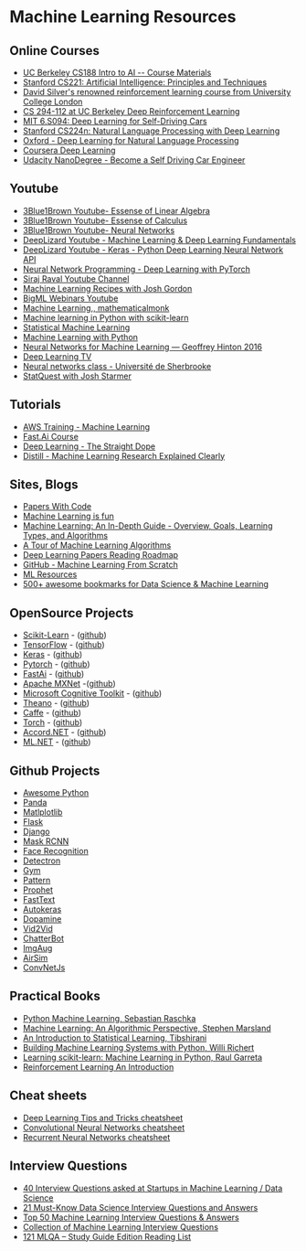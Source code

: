 # Machine Learning Resources 
## Online Courses
* [UC Berkeley CS188 Intro to AI -- Course Materials](http://ai.berkeley.edu/home.html)
* [Stanford CS221: Artificial Intelligence: Principles and Techniques](http://web.stanford.edu/class/cs221)
* [David Silver's renowned reinforcement learning course from University College London](http://www0.cs.ucl.ac.uk/staff/d.silver/web/Teaching.html)
* [CS 294-112 at UC Berkeley Deep Reinforcement Learning](http://rail.eecs.berkeley.edu/deeprlcourse)
* [MIT 6.S094: Deep Learning for Self-Driving Cars](https://selfdrivingcars.mit.edu)
* [Stanford CS224n: Natural Language Processing with Deep Learning](http://web.stanford.edu/class/cs224n/)
* [Oxford - Deep Learning for Natural Language Processing](https://www.cs.ox.ac.uk/teaching/courses/2016-2017/dl/)
* [Coursera Deep Learning](https://www.coursera.org/specializations/deep-learning)
* [Udacity NanoDegree - Become a Self Driving Car Engineer](https://www.udacity.com/course/self-driving-car-engineer-nanodegree--nd013)

## Youtube
* [3Blue1Brown Youtube- Essense of Linear Algebra](https://www.youtube.com/playlist?list=PLZHQObOWTQDPD3MizzM2xVFitgF8hE_ab)
* [3Blue1Brown Youtube- Essense of Calculus](https://www.youtube.com/playlist?list=PLZHQObOWTQDMsr9K-rj53DwVRMYO3t5Yr)
* [3Blue1Brown Youtube- Neural Networks](https://www.youtube.com/playlist?list=PLZHQObOWTQDNU6R1_67000Dx_ZCJB-3pi)
* [DeepLizard Youtube - Machine Learning & Deep Learning Fundamentals](https://www.youtube.com/playlist?list=PLZbbT5o_s2xq7LwI2y8_QtvuXZedL6tQU)
* [DeepLizard Youtube - Keras - Python Deep Learning Neural Network API](https://www.youtube.com/playlist?list=PLZbbT5o_s2xrwRnXk_yCPtnqqo4_u2YGL)
* [Neural Network Programming - Deep Learning with PyTorch](https://www.youtube.com/playlist?list=PLZbbT5o_s2xrfNyHZsM6ufI0iZENK9xgG)
* [Siraj Raval Youtube Channel](https://www.youtube.com/channel/UCWN3xxRkmTPmbKwht9FuE5A/playlists)
* [Machine Learning Recipes with Josh Gordon](https://www.youtube.com/playlist?list=PLOU2XLYxmsIIuiBfYad6rFYQU_jL2ryal)
* [BigML Webinars Youtube](https://www.youtube.com/playlist?list=PL1bKyu9GtNYHcjGa6ulrvRVcm1lAB8he3)
* [Machine Learning,, mathematicalmonk](https://www.youtube.com/playlist?list=PLD0F06AA0D2E8FFBA)
* [Machine learning in Python with scikit-learn](https://www.youtube.com/playlist?list=PL5-da3qGB5ICeMbQuqbbCOQWcS6OYBr5A)
* [Statistical Machine Learning](https://www.youtube.com/watch?v=zcMnu-3wkWo&list=PLTB9VQq8WiaCBK2XrtYn5t9uuPdsNm7YE)
* [Machine Learning with Python](https://www.youtube.com/watch?list=PLQVvvaa0QuDfKTOs3Keq_kaG2P55YRn5v&v=OGxgnH8y2NM)
* [Neural Networks for Machine Learning — Geoffrey Hinton 2016](https://www.youtube.com/watch?list=PLoRl3Ht4JOcdU872GhiYWf6jwrk_SNhz9&v=cbeTc-Urqak)
* [Deep Learning TV](https://www.youtube.com/channel/UC9OeZkIwhzfv-_Cb7fCikLQ/playlists)
* [Neural networks class - Université de Sherbrooke](https://www.youtube.com/playlist?list=PL6Xpj9I5qXYEcOhn7TqghAJ6NAPrNmUBH)
* [StatQuest with Josh Starmer](https://www.youtube.com/user/joshstarmer)

## Tutorials
* [AWS Training - Machine Learning ](https://aws.amazon.com/training/learning-paths/machine-learning/)
* [Fast.Ai Course](https://course.fast.ai/)
* [Deep Learning - The Straight Dope](https://gluon.mxnet.io/)
* [Distill - Machine Learning Research Explained Clearly](https://distill.pub)

## Sites, Blogs
* [Papers With Code](https://paperswithcode.com/)
* [Machine Learning is fun](https://medium.com/@ageitgey/machine-learning-is-fun-80ea3ec3c471)
* [Machine Learning: An In-Depth Guide - Overview, Goals, Learning Types, and Algorithms](https://www.innoarchitech.com/machine-learning-an-in-depth-non-technical-guide/)
* [A Tour of Machine Learning Algorithms](https://machinelearningmastery.com/a-tour-of-machine-learning-algorithms/)
* [Deep Learning Papers Reading Roadmap](https://github.com/floodsung/Deep-Learning-Papers-Reading-Roadmap)
* [GitHub - Machine Learning From Scratch](https://github.com/eriklindernoren/ML-From-Scratch)
* [ML Resources](https://sgfin.github.io/learning-resources/)
* [500+ awesome bookmarks for Data Science & Machine Learning](https://towardsdatascience.com/500-free-high-quality-online-resources-for-data-science-machine-learning-7eda5bf33872)

## OpenSource Projects
* [Scikit-Learn](https://scikit-learn.org/stable/) - ([github](https://github.com/scikit-learn/scikit-learn))
* [TensorFlow](https://www.tensorflow.org/) - ([github](https://github.com/tensorflow))
* [Keras](https://keras.io/) - ([github](https://github.com/keras-team/keras))
* [Pytorch](https://pytorch.org/) - ([github](https://github.com/pytorch/pytorch))
* [FastAi](https://docs.fast.ai/) - ([github](https://github.com/fastai/fastai))
* [Apache MXNet](https://mxnet.apache.org/) -([github](https://github.com/apache/incubator-mxnet))
* [Microsoft Cognitive Toolkit](https://www.microsoft.com/en-us/cognitive-toolkit/) - ([github](https://github.com/Microsoft/CNTK/))
* [Theano](http://www.deeplearning.net/software/theano/) - ([github](https://github.com/Theano/Theano))
* [Caffe](http://caffe.berkeleyvision.org/) - ([github](https://github.com/BVLC/caffe/))
* [Torch](http://torch.ch/) - ([github](https://github.com/torch/torch7))
* [Accord.NET](http://accord-framework.net/) - ([github](https://github.com/accord-net/framework/))
* [ML.NET](https://dotnet.microsoft.com/apps/machinelearning-ai/ml-dotnet) - ([github](https://github.com/dotnet/machinelearning))

## Github Projects
* [Awesome Python](https://github.com/vinta/awesome-python)
* [Panda](https://github.com/pandas-dev/pandas)
* [Matlplotlib](https://github.com/matplotlib/matplotlib)
* [Flask](https://github.com/pallets/flask)
* [Django](https://github.com/django/django)
* [Mask RCNN](https://github.com/matterport/Mask_RCNN)
* [Face Recognition](https://github.com/ageitgey/face_recognition)
* [Detectron](https://github.com/facebookresearch/Detectron)
* [Gym](https://github.com/openai/gym)
* [Pattern](https://github.com/clips/pattern)
* [Prophet](https://github.com/facebook/prophet)
* [FastText](https://github.com/facebookresearch/fastText)
* [Autokeras](https://github.com/jhfjhfj1/autokeras)
* [Dopamine](https://github.com/google/dopamine)
* [Vid2Vid](https://github.com/NVIDIA/vid2vid)
* [ChatterBot](https://github.com/gunthercox/ChatterBot)
* [ImgAug](https://github.com/aleju/imgaug)
* [AirSim](https://github.com/Microsoft/AirSim)
* [ConvNetJs](https://github.com/karpathy/convnetjs)

## Practical Books
* [Python Machine Learning, Sebastian Raschka](https://github.com/rasbt/python-machine-learning-book)
* [Machine Learning: An Algorithmic Perspective, Stephen Marsland](https://github.com/alexsosn/MarslandMLAlgo)
* [An Introduction to Statistical Learning, Tibshirani](https://github.com/JWarmenhoven/ISLR-python)
* [Building Machine Learning Systems with Python, Willi Richert](https://github.com/luispedro/BuildingMachineLearningSystemsWithPython)
* [Learning scikit-learn: Machine Learning in Python, Raul Garreta](https://github.com/gmonce/scikit-learn-book)
* [Reinforcement Learning An Introduction](https://github.com/ShangtongZhang/reinforcement-learning-an-introduction)

## Cheat sheets
* [Deep Learning Tips and Tricks cheatsheet](https://stanford.edu/~shervine/teaching/cs-230/cheatsheet-deep-learning-tips-and-tricks)
* [Convolutional Neural Networks cheatsheet](https://stanford.edu/~shervine/teaching/cs-230/cheatsheet-convolutional-neural-networks)
* [Recurrent Neural Networks cheatsheet](https://stanford.edu/~shervine/teaching/cs-230/cheatsheet-recurrent-neural-networks)

## Interview Questions
* [40 Interview Questions asked at Startups in Machine Learning / Data Science](https://www.analyticsvidhya.com/blog/2016/09/40-interview-questions-asked-at-startups-in-machine-learning-data-science/)
* [21 Must-Know Data Science Interview Questions and Answers](https://www.kdnuggets.com/2016/02/21-data-science-interview-questions-answers.html)
* [Top 50 Machine Learning Interview Questions & Answers	](https://career.guru99.com/top-50-interview-questions-on-machine-learning/)
* [Collection of Machine Learning Interview Questions](http://analyticscosm.com/machine-learning-interview-questions-for-data-scientist-interview/)
* [121 MLQA – Study Guide Edition Reading List](https://elitedatascience.com/mlqa-reading-list)

